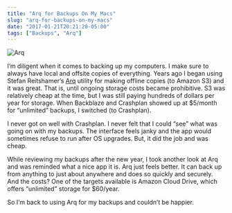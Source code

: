 ```yaml
---
title: "Arq for Backups On My Macs"
slug: "arq-for-backups-on-my-macs"
date: "2017-01-21T20:21:20-05:00"
tags: ["Backups", "Arq"]
---
```


![Arq](/img/2017/arq_icon.png)

I’m diligent when it comes to backing up my computers. I make sure to
always have local and offsite copies of everything. Years ago I began
using Stefan Reitshamer’s [Arq](https://www.arqbackup.com/) utility for
making offline copies (to Amazon S3) and it was great. That is, until
ongoing storage costs became prohibitive. S3 was relatively cheap at the
time, but I was still paying hundreds of dollars per year for storage.
When Backblaze and Crashplan showed up at \$5/month for “unlimited”
backups, I switched (to Crashplan).

I never got on well with Crashplan. I never felt that I could “see” what
was going on with my backups. The interface feels janky and the app
would sometimes refuse to run after OS upgrades. But, it did the job and
was cheap.

While reviewing my backups after the new year, I took another look at
Arq and was reminded what a nice app it is. Arq just feels better. It
can back up from anything to just about anywhere and does so quickly and
securely. And the costs? One of the targets available is Amazon Cloud
Drive, which offers “unlimited” storage for \$60/year.

So I’m back to using Arq for my backups and couldn’t be happier.
